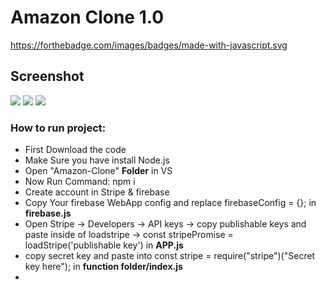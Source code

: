 # Amazon Clone 1.0
https://forthebadge.com/images/badges/made-with-javascript.svg
## Screenshot
<img src = "jarvis.png">
<img src = "jarvis.png">
<img src = "jarvis.png">

### How to run project:

- First Download the code
- Make Sure you have install Node.js
- Open "Amazon-Clone" **Folder** in VS
- Now Run Command: npm i
- Create account in Stripe & firebase
- Copy Your firebase WebApp config and replace  firebaseConfig = {}; in **firebase.js**
- Open Stripe -> Developers -> API keys ->  copy publishable keys and paste inside of loadstripe -> const stripePromise = loadStripe('publishable key') in **APP.js**
- copy secret key and paste into const stripe = require("stripe")("Secret key here"); in **function folder/index.js**
- 

